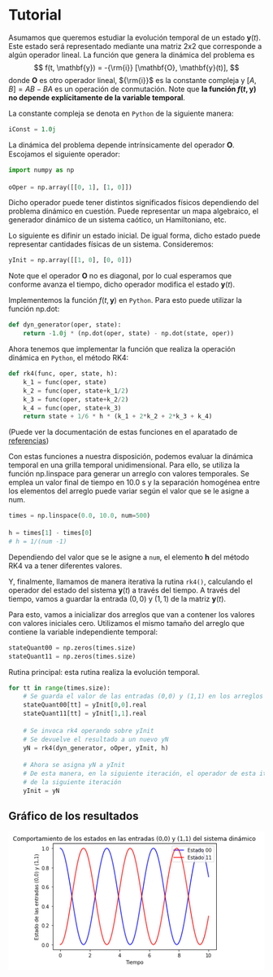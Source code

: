 # Tutorial

Asumamos que queremos estudiar la evolución temporal de un estado $\mathbf{y}(t)$. Este estado será representado mediante una matriz 2x2 que corresponde a algún operador lineal. La función que genera la dinámica del problema es 
$$
f(t, \mathbf{y}) = -{\rm{i}} [\mathbf{O}, \mathbf{y}(t)],
$$
donde $\mathbf{O}$ es otro operador lineal, ${\rm{i}}$ es la constante compleja y $[A, B] = AB - BA$ es un operación de conmutación. Note que **la función $f(t, \mathbf{y})$ no depende explícitamente de la variable temporal**.

La constante compleja se denota en `Python` de la siguiente manera:
``` py
iConst = 1.0j
```

La dinámica del problema depende intrínsicamente del operador 𝐎. Escojamos el siguiente operador:
``` py
import numpy as np

oOper = np.array([[0, 1], [1, 0]])
```

Dicho operador puede tener distintos significados físicos dependiendo del problema dinámico en cuestión. Puede representar un mapa algebraico, el generador dinámico de un sistema caótico, un Hamiltoniano, etc. 

Lo siguiente es difinir un estado inicial. De igual forma, dicho estado puede representar cantidades físicas de un sistema. Consideremos:

``` py 
yInit = np.array([[1, 0], [0, 0]])
```

Note que el operador $\mathbf{O}$ no es diagonal, por lo cual esperamos que conforme avanza el tiempo, dicho operador modifica el estado $\mathbf{y}(t)$.

Implementemos la función $f(t, \mathbf{y})$ en `Python`. Para esto puede utilizar la función np.dot:

``` py
def dyn_generator(oper, state):
    return -1.0j * (np.dot(oper, state) - np.dot(state, oper))
```

Ahora tenemos que implementar la función que realiza la operación dinámica en `Python`, el método RK4:

``` py
def rk4(func, oper, state, h):
    k_1 = func(oper, state)
    k_2 = func(oper, state+k_1/2)
    k_3 = func(oper, state+k_2/2)
    k_4 = func(oper, state+k_3)
    return state + 1/6 * h * (k_1 + 2*k_2 + 2*k_3 + k_4)
```

(Puede ver la documentación de estas funciones en el aparatado de [referencias](reference.md))


Con estas funciones a nuestra disposición, podemos evaluar la dinámica temporal en una grilla temporal unidimensional. Para ello, se utiliza la función np.linspace para generar un arreglo con valores temporales. Se emplea un valor final de tiempo en 10.0 s y la separación homogénea entre los elementos del arreglo puede variar según el valor que se le asigne a num.
``` py 
times = np.linspace(0.0, 10.0, num=500)

h = times[1] - times[0]
# h = 1/(num -1) 
```

Dependiendo del valor que se le asigne a `num`, el elemento **h** del método RK4 va a tener diferentes valores.

Y, finalmente, llamamos de manera iterativa la rutina `rk4()`, calculando el operador del estado del sistema $\mathbf{y}(t)$ a través del tiempo. A través del tiempo, vamos a guardar la entrada $(0, 0)$ y $(1, 1)$ de la matriz $\mathbf{y}(t)$. 

Para esto, vamos a inicializar dos arreglos que van a contener los valores con valores iniciales cero. Utilizamos el mismo tamaño del arreglo que contiene la variable independiente temporal: 

``` py
stateQuant00 = np.zeros(times.size)
stateQuant11 = np.zeros(times.size)
```

Rutina principal: esta rutina realiza la evolución temporal.
 
``` py
for tt in range(times.size):
    # Se guarda el valor de las entradas (0,0) y (1,1) en los arreglos que se definieron.
    stateQuant00[tt] = yInit[0,0].real
    stateQuant11[tt] = yInit[1,1].real

    # Se invoca rk4 operando sobre yInit
    # Se devuelve el resultado a un nuevo yN
    yN = rk4(dyn_generator, oOper, yInit, h)

    # Ahora se asigna yN a yInit
    # De esta manera, en la siguiente iteración, el operador de esta iteración se convierte en el inicial
    # de la siguiente iteración
    yInit = yN
```

## Gráfico de los resultados

![El siguiente gráfico muestra el resultado del código implementado con los datos seleccionados anteriormente](H.png) 



